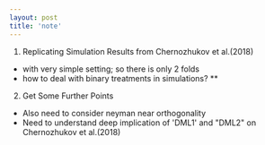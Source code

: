 ```yaml
--- 
layout: post 
title: 'note' 
---
```


1. Replicating Simulation Results from Chernozhukov et al.(2018)
- with very simple setting; so there is only 2 folds
- how to deal with binary treatments in simulations? **

2. Get Some Further Points
- Also need to consider neyman near orthogonality
- Need to understand deep implication of 'DML1' and "DML2" on Chernozhukov et al.(2018)
